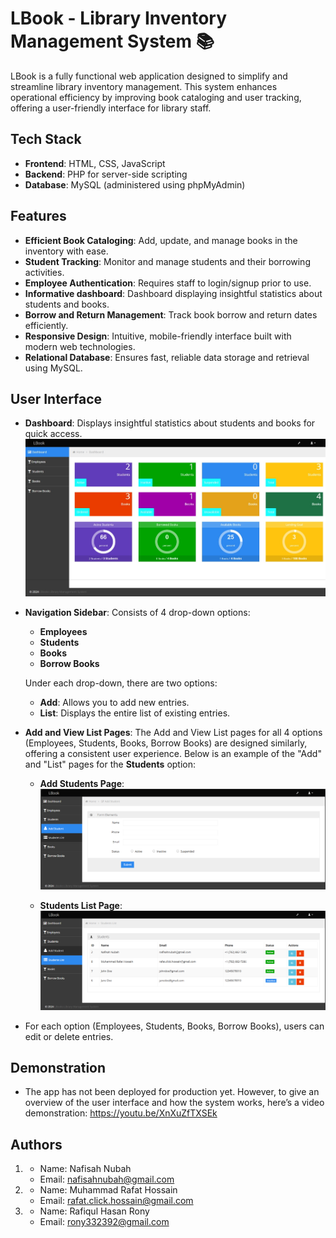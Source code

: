 # LBook - Library Inventory Management System 📚

LBook is a fully functional web application designed to simplify and streamline library inventory management. This system enhances operational efficiency by improving book cataloging and user tracking, offering a user-friendly interface for library staff.

## Tech Stack
- **Frontend**: HTML, CSS, JavaScript
- **Backend**: PHP for server-side scripting
- **Database**: MySQL (administered using phpMyAdmin)

## Features
- **Efficient Book Cataloging**: Add, update, and manage books in the inventory with ease.
- **Student Tracking**: Monitor and manage students and their borrowing activities.
- **Employee Authentication**: Requires staff to login/signup prior to use.
- **Informative dashboard**: Dashboard displaying insightful statistics about students and books.
- **Borrow and Return Management**: Track book borrow and return dates efficiently.
- **Responsive Design**: Intuitive, mobile-friendly interface built with modern web technologies.
- **Relational Database**: Ensures fast, reliable data storage and retrieval using MySQL.

## User Interface
- **Dashboard**: Displays insightful statistics about students and books for quick access.
    ![Dashboard](dashboard.jpeg)
- **Navigation Sidebar**: Consists of 4 drop-down options:
  - **Employees**
  - **Students**
  - **Books**
  - **Borrow Books**
  
  Under each drop-down, there are two options:
  - **Add**: Allows you to add new entries.
  - **List**: Displays the entire list of existing entries.

- **Add and View List Pages**: The Add and View List pages for all 4 options (Employees, Students, Books, Borrow Books) are designed similarly, offering a consistent user experience. Below is an example of the "Add" and "List" pages for the **Students** option:
  
  - **Add Students Page**:
    ![Add Students](add.png)

  - **Students List Page**:
    ![Students List](list.png)

- For each option (Employees, Students, Books, Borrow Books), users can edit or delete entries.

## Demonstration
- The app has not been deployed for production yet. However, to give an overview of the user interface and how the system works, here’s a video demonstration: https://youtu.be/XnXuZfTXSEk

## Authors
1. - Name: Nafisah Nubah
   - Email: nafisahnubah@gmail.com

2. - Name: Muhammad Rafat Hossain
   - Email: rafat.click.hossain@gmail.com

3. - Name: Rafiqul Hasan Rony
   - Email: rony332392@gmail.com